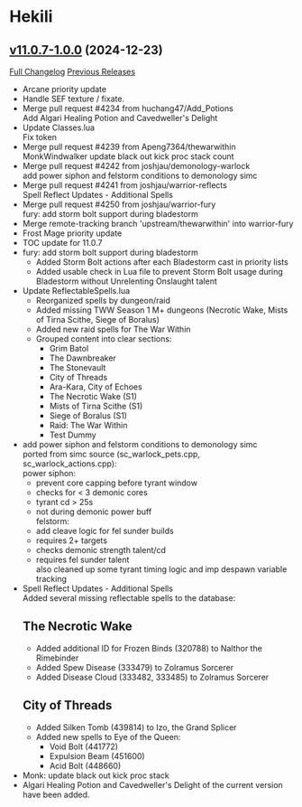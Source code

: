 # Hekili

## [v11.0.7-1.0.0](https://github.com/Hekili/hekili/tree/v11.0.7-1.0.0) (2024-12-23)
[Full Changelog](https://github.com/Hekili/hekili/compare/v11.0.5-1.0.20...v11.0.7-1.0.0) [Previous Releases](https://github.com/Hekili/hekili/releases)

- Arcane priority update  
- Handle SEF texture / fixate.  
- Merge pull request #4234 from huchang47/Add\_Potions  
    Add Algari Healing Potion and Cavedweller's Delight  
- Update Classes.lua  
    Fix token  
- Merge pull request #4239 from Apeng7364/thewarwithin  
    MonkWindwalker update black out kick proc stack count  
- Merge pull request #4242 from joshjau/demonology-warlock  
    add power siphon and felstorm conditions to demonology simc  
- Merge pull request #4241 from joshjau/warrior-reflects  
    Spell Reflect Updates - Additional Spells  
- Merge pull request #4250 from joshjau/warrior-fury  
    fury: add storm bolt support during bladestorm  
- Merge remote-tracking branch 'upstream/thewarwithin' into warrior-fury  
- Frost Mage priority update  
- TOC update for 11.0.7  
- fury: add storm bolt support during bladestorm  
    - Added Storm Bolt actions after each Bladestorm cast in priority lists  
    - Added usable check in Lua file to prevent Storm Bolt usage during Bladestorm without Unrelenting Onslaught talent  
- Update ReflectableSpells.lua  
    - Reorganized spells by dungeon/raid  
    - Added missing TWW Season 1 M+ dungeons (Necrotic Wake, Mists of Tirna Scithe, Siege of Boralus)  
    - Added new raid spells for The War Within  
    - Grouped content into clear sections:  
      - Grim Batol  
      - The Dawnbreaker  
      - The Stonevault  
      - City of Threads  
      - Ara-Kara, City of Echoes  
      - The Necrotic Wake (S1)  
      - Mists of Tirna Scithe (S1)  
      - Siege of Boralus (S1)  
      - Raid: The War Within  
      - Test Dummy  
- add power siphon and felstorm conditions to demonology simc  
    ported from simc source (sc\_warlock\_pets.cpp, sc\_warlock\_actions.cpp):  
    power siphon:  
    - prevent core capping before tyrant window  
    - checks for < 3 demonic cores  
    - tyrant cd > 25s  
    - not during demonic power buff  
    felstorm:  
    - add cleave logic for fel sunder builds  
    - requires 2+ targets  
    - checks demonic strength talent/cd  
    - requires fel sunder talent  
    also cleaned up some tyrant timing logic and imp despawn variable tracking  
- Spell Reflect Updates - Additional Spells  
    Added several missing reflectable spells to the database:  
    ## The Necrotic Wake  
    - Added additional ID for Frozen Binds (320788) to Nalthor the Rimebinder  
    - Added Spew Disease (333479) to Zolramus Sorcerer  
    - Added Disease Cloud (333482, 333485) to Zolramus Sorcerer  
    ## City of Threads  
    - Added Silken Tomb (439814) to Izo, the Grand Splicer  
    - Added new spells to Eye of the Queen:  
      - Void Bolt (441772)  
      - Expulsion Beam (451600)  
      - Acid Bolt (448660)  
- Monk: update black out kick proc stack  
- Algari Healing Potion and Cavedweller's Delight of the current version have been added.  
